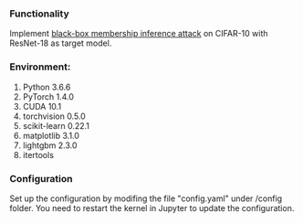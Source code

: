 ### Functionality
Implement [black-box membership inference attack](https://arxiv.org/abs/1610.05820
) on CIFAR-10 with ResNet-18 as target model.

### Environment:

1. Python 3.6.6
2. PyTorch 1.4.0
3. CUDA 10.1
4. torchvision 0.5.0
5. scikit-learn 0.22.1
6. matplotlib 3.1.0
7. lightgbm 2.3.0
8. itertools

### Configuration
Set up the configuration by modifing the file "config.yaml" under /config folder. You need to restart the kernel in Jupyter to update the configuration. 